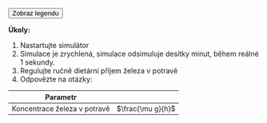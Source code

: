 <style>
img[alt^="image"] {max-width:20px;}
img[alt^="bigimage"] {  max-height:60px}
</style>

<div class="w3-row">

<div class="w3-col s12 m7 l7">

<bdl-fmi id="idfmi" mode="" src="FeMetabolism_FeMetabolismModel.js" fminame="FeMetabolism_FeMetabolismModel" tolerance="0.000001" starttime="0" fstepsize="0.05" fpslimit="5" guid="{9aa10b27-427c-44c9-a381-5815d5706331}" valuereferences="637534208,637534209,100663316,16777260,33554448,33554449,637534229,905969689,637534232,16777271,100663313" valuelabels="Fe_liv,Fe_spl,Fe_duo_intake,Fe_food,Fe_duo_2,Fe_duo_3,Fe_duo_in_food,Fe_duo_unused,Fe_duo_out_loss,to_ferritin_rate,from_ferritin_rate" inputs="id1,16777260,1,1" inputlabels="Fe_food" showtime="true" showtimemultiply="3600"></bdl-fmi>

<bdl-animate-adobe src="DuodenumFinalObrazovka1.js" width="800" height="800" name="DuodenumFinalObrazovka1" fromid="idfmi" responsive="true"></bdl-animate-adobe>
<!--prijem-->
<bdl-bind2a findex="3" aname="children.0.SipkaCervena1_anim" amin="0" amax="159" fmin="0" fmax="1000"></bdl-bind2a>

<bdl-bind2a findex="3" aname="Merak1_anim" amin="0" amax="99" fmin="0" fmax="1000"></bdl-bind2a>
<bdl-bind2a-text findex="3" aname="Hodnota1_text" convertor="1,219"></bdl-bind2a-text>
<!--vstrebavani-->
<bdl-bind2a findex="6" aname="children.0.SipkaCervena2_anim" amin="0" amax="159" fmin="0.91" fmax="2.74"></bdl-bind2a>

<bdl-bind2a findex="6" aname="SipkaZlutaH_anim" amin="0" amax="159" fmin="0.91" fmax="2.74"></bdl-bind2a>
<bdl-bind2a findex="6" aname="children.0.SipkaZlutaH1_anim" amin="0" amax="159" fmin="0.91" fmax="2.74"></bdl-bind2a>
<bdl-bind2a findex="6" aname="SipkaFialovaHorni_anim" amin="0" amax="159" fmin="0.91" fmax="2.74"></bdl-bind2a>
<bdl-bind2a findex="6" aname="SipkaModra_anim" amin="0" amax="159" fmin="0.91" fmax="2.74"></bdl-bind2a>
<bdl-bind2a findex="6" aname="SipkaModraModryKanalSpodni_anim" amin="0" amax="159" fmin="0.91" fmax="2.74"></bdl-bind2a>
<bdl-bind2a findex="6" aname="SipkaCervena3_anim" amin="0" amax="159" fmin="0.91" fmax="2.74"></bdl-bind2a>
<bdl-bind2a findex="6" aname="CervenaPoolIn_anim" amin="0" amax="159" fmin="0.91" fmax="2.74"></bdl-bind2a>
<bdl-bind2a findex="6" aname="Hemox_anim" amin="0" amax="159" fmin="0.91" fmax="2.74"></bdl-bind2a>
<bdl-bind2a findex="6" aname="DcytB_anim" amin="0" amax="159" fmin="0.91" fmax="2.74"></bdl-bind2a>
<!--ztraty v bunce -->
<bdl-bind2a findex="8" aname="CervenaKos_anim" amin="0" amax="159" fmin="0.1" fmax="0.4"></bdl-bind2a>
<bdl-bind2a-text findex="8" aname="Hodnota5_text" convertor="10,2.73"></bdl-bind2a-text>
<bdl-bind2a findex="8" aname="Merak5_anim" amin="0" amax="100" fmin="0.1" fmax="0.4"></bdl-bind2a>
<!-- nevyuzito -->
<bdl-bind2a findex="7" aname="Merak2Cerveny_anim" amin="0" amax="99" fmin="0" fmax="16"></bdl-bind2a>
<bdl-bind2a findex="7" aname="SipkaSeda_anim" amin="0" amax="100" fmin="0" fmax="16"></bdl-bind2a>
<bdl-bind2a-text findex="7" aname="Hodnota2Cerveny_text" convertor="1,3.612"></bdl-bind2a-text>


<!-- tok Fe2+ do bunky -->
<bdl-bind2a findex="4" aname="Fe2Skupina_anim" amin="100" amax="0" fmin="0.5" fmax="1.5"></bdl-bind2a>
<bdl-bind2a findex="4" aname="children.0.KanalCerveny_anim" amin="0" amax="99" fmin="0.64" fmax="0.88"></bdl-bind2a>

<bdl-bind2a findex="4" aname="children.0.KanalModry_anim" amin="0" amax="99" fmin="0.64" fmax="0.88"></bdl-bind2a>

<bdl-bind2a findex="4" aname="children.0.CervenaSrafovanaZastaveni1_anim" amin="159" amax="0" fmin="0.5" fmax="1.5"></bdl-bind2a>
<bdl-bind2a findex="4" aname="children.0.CervenaSrafovanaZastaveni2_anim" amin="159" amax="0" fmin="0.5" fmax="1.5"></bdl-bind2a>

<bdl-bind2a findex="4" aname="Merak4_anim" amin="0" amax="99" fmin="0.5" fmax="1.5"></bdl-bind2a>
<bdl-bind2a-text findex="4" aname="Hodnota4_text" convertor="1,0.7428"></bdl-bind2a-text>

</div>

<div class="w3-col s12 m5 l5 w3-justify">

<button class="w3-right w3-button w3-theme" onclick="document.getElementById('legenda').style.display='block'">Zobraz legendu</button>

**Úkoly:**
  1. Nastartujte simulátor
  2. Simulace je zrychlená, simulace odsimuluje desítky minut, během reálné 1 sekundy.
  3. Regulujte ručně dietární příjem železa v potravě
  4. Odpovězte na otázky:

|Parametr| | 
|-------------|-------|
| Koncentrace železa v potravě  | <bdl-range id="id1" title="" min="0" max="1000" default="219" step="1"></bdl-range> $\frac{\mu g}{h}$ |

<br/>

<bdl-quiz id="q1" question="Sledujte reakci DMT1 a přenašeče hemu v reakci na množství železa v enterocytu a v potravě" answers="DMT1 se rozšíří při poklesu Fe2+ | DMT1 se zúží při poklesu Fe2+" correctoptions="true|false" explanations="pool Fe2+ inhibuje DMT1|pool Fe2+ inhibuje DMT1, při poklesu Fe2+ se rozšíří" buttontitle="zkontrolovat odpověď"></bdl-quiz>
<bdl-quiz id="q2" question="Proč dochází k zpětné inhibici transportérů železa v závislosti na obsahu železa v buňce?" answers="aby se železo nehromadilo v buňce| Železo se ztrácí konstantí rychlostí" correctoptions="true|false" explanations="Ano, buňka si tak reguluje příjem železa pokud je ho uvnitř buňky dost.|je sice pravda, ale nevysvětluje otázku." buttontitle="zkontrolovat odpověď"></bdl-quiz>
<bdl-quiz id="q3" question="V jakém případě dochází k vyšším ztrátám vstřebaného železa a proč?" answers="Při krvácení, železo je součást hemoglobinu v krvi|Pití čaje, snižuje vstřebávání železa" correctoptions="true|false" explanations="Ano|Pití čaje může inhibovat vstřebávání železa, ale nemá výrazný vliv na ztráty již vstřebaného železa." buttontitle="zkontrolovat odpověď"></bdl-quiz>
<bdl-quiz-control ids="q1,q2,q3"></bdl-quiz-control>
</div>
</div>

<div id="legenda" class="w3-card w3-small w3-padding" style="display:none;z-index:1;position:absolute;top:20px;right:10px;width:600px;background-color:white">
<button class="w3-button w3-theme" onclick="document.getElementById('legenda').style.display='none'">Skryj legendu <i class="fa fa-close"></i></button>

**Plné šipky** představují tok, tj. reálný přenos, dané látky. **Barva šipky** odpovídá přenášené látce. **Tloušťka šipky** reflektuje velikost toku v daném směru. **Přerušované šipky** značí regulaci a to jak pozitivní (aktivační - šipka s ostrým hrotem) a nebo negativní (inhibiční - šipka s tupým koncem). **Transparence přerušované šipky** odpovídá síle interakce. Čím je regulační šipka průsvitnější, tím je daná interakce slabší a naopak. **Indikátor ve tvaru půlkruhu** označuje množství dané látky, číslo pod indikátorem představuje relativní množství vztažené k fyziologické normě (&gt;1: více než norma, &lt;1: méně než norma). <br/>

|Schéma|Popis/funkce|
|---|---|
|![bigimagefoodiron](simfoodiron.png)|__1. Příjem železa v potravě__ ve formě nehemové ![image1](image1.jpg)Fe<sup>2+</sup>, ![image2](image2.jpg)Fe<sup>3+</sup> a hemové.|
|![bigimagefoodiron](simnonhem.png)|__2. Nehemové železo__ ![image1](image1.jpg) Fe<sup>2+</sup> se vstřebává přes DMT1, ![image2](image2.jpg) Fe <sup>3+</sup> se katalyzuje na Fe<sup>2+</sup> pomocí Dcytb.|
|![bigimagefoodiron](simhem.png) |__3. Hemové železo__ se přenáší do buňky, kde se pomocí HO uvolňuje Fe<sup>2+</sup> |
|![bigimagefoodiron](simironout.png) |__4. Ztráty__ železa vzniklé nevstřebáním|
|![bigimagefoodiron](simironpool.png) |__5.Pohotový pool, sdílená zásoba Fe<sup>2+</sup>__ která reguluje (inhibuje) transportér DMT1 a přenašeč hemu|

|Ikona|Definice|Popis/funkce|
|---|---|---|
|![image1](image1.jpg)|Fe<sup>2+</sup>|Dvojmocné železo|
|![image2](image2.jpg)|Fe<sup>3+</sup>|Trojmocné železo|
|![image3](image3.jpg)|H<sup>+</sup>|Vodíkový iont|
|![image4](image4.jpg)|Hem|Porfyrinový kruh s centrálním atomem Fe<sup>2+</sup>|
|![image5](image5.jpg)|DMT1|Transportér divalentních kovů, symport Fe<sup>2+</sup> a H<sup>+</sup>|
|![image6](image6.jpg)|Proteinový přenašeč hemu|Proteinový přenašeč hemu (neznámý), přenáší hem z luminální strany duodena do enterocytu.|
|![image7](image7.jpg)|Dcytb|Duodenální cytochrom b reduktáza: redukuje Fe<sup>3+</sup> na Fe<sup>2+</sup>, elektrony dodává askorbát.|
|![image8](image8.jpg)|HO|Hemoxygenáza, uvolňuje Fe<sup>2+</sup> z hemu za vzniku CO a biliverdinu|
|![image9](image9.jpg)|Ztráty železa|Ztráty železa vzniklé nevstřebáním nebo ztrátou buněk, které železo obsahují|
|![image10](image10.jpg)|Pool Fe<sup>2+</sup>|Pohotový pool Fe<sup>2+</sup> železa v buňce, míra zaplnění odpovídá množství (zde 6/8)|

</div>
